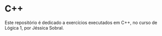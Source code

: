 # C++
Este repositório é dedicado a exercícios executados em C++, no curso de Lógica 1, por Jéssica Sobral.
